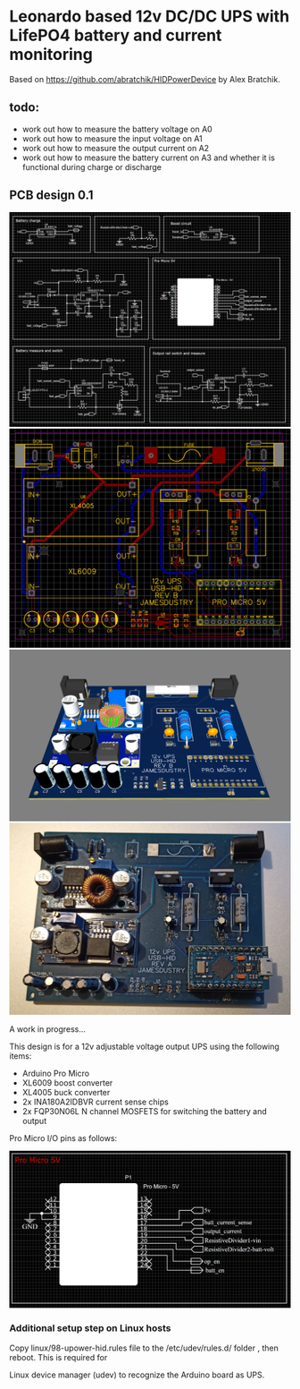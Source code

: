 # Leonardo based 12v DC/DC UPS with LifePO4 battery and current monitoring

Based on https://github.com/abratchik/HIDPowerDevice by Alex Bratchik.

## todo:

* work out how to measure the battery voltage on A0
* work out how to measure the input voltage on A1
* work out how to measure the output current on A2
* work out how to measure the battery current on A3 and whether it is functional during charge or discharge

## PCB design 0.1

![Schematic](https://github.com/blackandwhitetux/JamesUPS/blob/master/pcb_design/schematic.png)
![Gerber render 2D](https://github.com/blackandwhitetux/JamesUPS/blob/master/pcb_design/gerber_render.png)
![PCB Render 3D](https://github.com/blackandwhitetux/JamesUPS/blob/master/pcb_design/board_render.png)
![Board photo](https://github.com/blackandwhitetux/JamesUPS/blob/master/pcb_design/serial_number_0001.jpg)

A work in progress... 

This design is for a 12v adjustable voltage output UPS using the following items:

* Arduino Pro Micro
* XL6009 boost converter
* XL4005 buck converter
* 2x INA180A2IDBVR current sense chips
* 2x FQP30N06L N channel MOSFETS for switching the battery and output

Pro Micro I/O pins as follows:

![MCU Pinouts](https://github.com/blackandwhitetux/JamesUPS/blob/master/pcb_design/mcu_pinout.png)


### Additional setup step on Linux hosts

Copy linux/98-upower-hid.rules file to the /etc/udev/rules.d/ folder , then reboot. This is required for

Linux device manager (udev) to recognize the Arduino board as UPS. 
